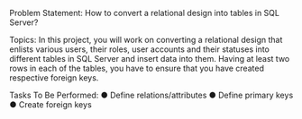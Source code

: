 Problem Statement:
How to convert a relational design into tables in SQL Server?

Topics:
In this project, you will work on converting a relational design that enlists various users, their roles, user accounts and their statuses into different tables in SQL
Server and insert data into them. Having at least two rows in each of the tables, you have to ensure that you have created respective foreign keys.

Tasks To Be Performed:
● Define relations/attributes
● Define primary keys
● Create foreign keys
